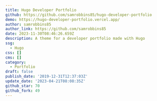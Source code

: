 ```yaml
---
title: Hugo Developer Portfolio
github: https://github.com/samrobbins85/hugo-developer-portfolio
demo: https://hugo-developer-portfolio.vercel.app/
author: samrobbins85
author_link: https://github.com/samrobbins85
date: 2023-11-30T08:46:26.659Z
description: A theme for a developer portfolio made with Hugo
ssg:
  - Hugo
css: []
cms: []
category:
  - Portfolio
draft: false
publish_date: '2019-12-31T12:37:03Z'
update_date: '2023-04-21T08:08:35Z'
github_star: 70
github_fork: 49
---
```

